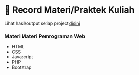 # :tada: Record Materi/Praktek Kuliah
Lihat hasil/output setiap project [disini](https://rakhazan.github.io/record-kuliah/)

### Materi Materi Pemrograman Web
* HTML
* CSS
* Javascript
* PHP
* Bootstrap
